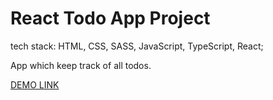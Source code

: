 # React Todo App Project

tech stack: HTML, CSS, SASS, JavaScript, TypeScript, React;

App which keep track of all todos.

[DEMO LINK](https://matylda-lewandowska.github.io/todo-app-project/)